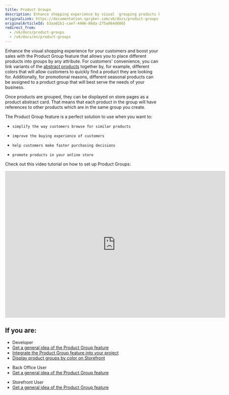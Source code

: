 ```yaml
---
title: Product Groups
description: Enhance shopping experience by visual  grouping products by attributes.
originalLink: https://documentation.spryker.com/v6/docs/product-groups
originalArticleId: b3aa02b1-caef-4406-86da-275a064d8865
redirect_from:
  - /v6/docs/product-groups
  - /v6/docs/en/product-groups
---
```


Enhance the visual shopping experience for your customers and boost your sales with the Product Group feature that allows you to place different products into groups by any attribute. For customers' convenience, you can link variants of the [abstract products](docs\scos\user\features\202009.0\product\product-feature-overview\product-overview.md) together by, for example, different colors that will allow customers to quickly find a product they are looking for. Additionally, for promotional reasons, different seasonal products can be assigned to a product group that will best serve the needs of your business.

Once products are grouped, they can be displayed on store pages as a product abstract card. That means that each product in the group will have references to other products which are in the same group you create.

The Product Group feature is a perfect solution to use when you want to:

*     simplify the way customers browse for similar products
*     improve the buying experience of customers
*     help customers make faster purchasing decisions
*     promote products in your online store

Check out this video tutorial on how to set up Product Groups:
<iframe src="https://spryker.wistia.com/medias/r5l2kit2c1" title="Product Group" allowtransparency="true" frameborder="0" scrolling="no" class="wistia_embed" name="wistia_embed" allowfullscreen="0" mozallowfullscreen="0" webkitallowfullscreen="0" oallowfullscreen="0" msallowfullscreen="0" width="720" height="480"></iframe>

## If you are:

<div class="mr-container">
    <div class="mr-list-container">
        <!-- col1 -->
        <div class="mr-col">
            <ul class="mr-list mr-list-green">
                <li class="mr-title">Developer</li>
                <li><a href="docs\scos\user\features\202009.0\product-groups\product-groups-feature-overview.md" class="mr-link">Get a general idea of the Product Group feature</a></li>
   <li><a href="docs\scos\dev\migration-and-integration\202009.0\feature-integration-guides\product-group-feature-integration.md" class="mr-link">Integrate the Product Group feature into your project</a></li>
   <li><a href="docs\scos\dev\tutorials-and-howtos\howtos\feature-howtos\howto-display-product-groups-by-color-on-the-storefront.md" class="mr-link">Display product groups by color on Storefront</a></li> 
            </ul>
        </div>
 <!-- col2 -->
        <div class="mr-col">
            <ul class="mr-list mr-list-blue">
                <li class="mr-title"> Back Office User</li>
                                <li><a href="docs\scos\user\features\202009.0\product-groups\product-groups-feature-overview.md" class="mr-link">Get a general idea of the Product Group feature</a></li>
            </ul>
        </div>
        <!-- col3 -->
        <div class="mr-col">
            <ul class="mr-list mr-list-blue">
                <li class="mr-title"> Storefront User</li>
                <li><a href="docs\scos\user\features\202009.0\product-groups\product-groups-feature-overview.md" class="mr-link">Get a general idea of the Product Group feature</a></li>              
            </ul>
        </div>
           </div>  
     </div>
